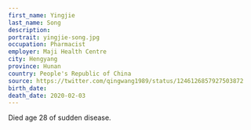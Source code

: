 ```yaml
---
first_name: Yingjie
last_name: Song
description: 
portrait: yingjie-song.jpg
occupation: Pharmacist
employer: Maji Health Centre
city: Hengyang
province: Hunan
country: People's Republic of China
source: https://twitter.com/qingwang1989/status/1246126857927503872
birth_date: 
death_date: 2020-02-03
---
```


Died age 28 of sudden disease.